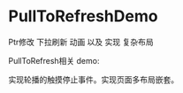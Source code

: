 # PullToRefreshDemo
Ptr修改  下拉刷新 动画  以及    实现  复杂布局

PullToRefresh相关  demo:


  实现轮播的触摸停止事件。实现页面多布局嵌套。
